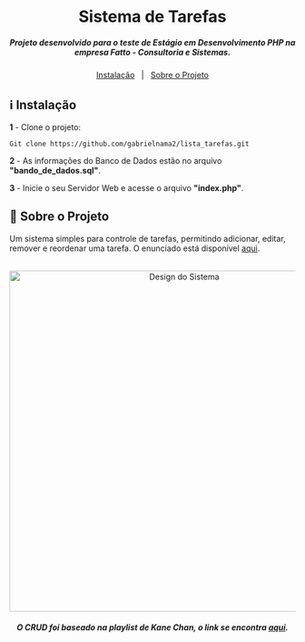 <h1 align="center">
    Sistema de Tarefas
</h1>

<h5 align="center">
  Projeto desenvolvido para o teste de Estágio em Desenvolvimento PHP na empresa Fatto - Consultoria e Sistemas.
</h5>

<p align="center" direction="row">
  <a href="#information_source-instalação">Instalação</a>&nbsp;&nbsp;&nbsp;|&nbsp;&nbsp;
  <a href="#rocket-sobre-o-projeto">Sobre o Projeto</a>
</p>

## :information_source: Instalação

<b>1</b> - Clone o projeto:

```
Git clone https://github.com/gabrielnama2/lista_tarefas.git
```

<b>2</b> - As informações do Banco de Dados estão no arquivo <b>"bando_de_dados.sql"</b>.

<b>3</b> - Inicie o seu Servidor Web e acesse o arquivo <b>"index.php"</b>.


## :rocket: Sobre o Projeto

Um sistema simples para controle de tarefas, permitindo adicionar, editar, remover e reordenar uma tarefa. O enunciado está disponível <a href="https://github.com/gabrielnama2/lista_tarefas/blob/gabriel/enunciado/(Requisitos) Sistema Lista de Tarefas.pdf" target=_blank>aqui</a>.
<br><br>
<div align="center">
  <img alt="Design do Sistema" width="600" src="https://github.com/gabrielnama2/lista_tarefas/blob/gabriel/img/design_do_sistema.png">
</div>

<h5 align="center">
  O CRUD foi baseado na playlist de Kane Chan, o link se encontra <a href="https://www.youtube.com/playlist?list=PLXbKgo5jPQE-hiDPpimuEU_VmrXfnvD65" target=_blank>aqui</a>.
</h5>

